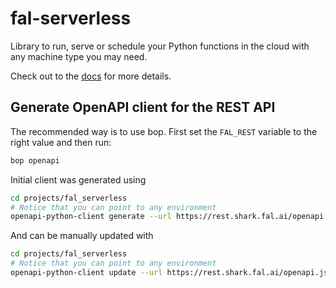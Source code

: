 # fal-serverless

Library to run, serve or schedule your Python functions in the cloud with any machine type you may need.

Check out to the [docs](https://docs.fal.ai/fal-serverless/quickstart) for more details.

## Generate OpenAPI client for the REST API

The recommended way is to use bop. First set the `FAL_REST` variable to the right value and then run:

```sh
bop openapi
```

Initial client was generated using

```sh
cd projects/fal_serverless
# Notice that you can point to any environment
openapi-python-client generate --url https://rest.shark.fal.ai/openapi.json --meta none --config openapi_rest.config.yaml
```

And can be manually updated with

```sh
cd projects/fal_serverless
# Notice that you can point to any environment
openapi-python-client update --url https://rest.shark.fal.ai/openapi.json --meta none --config openapi_rest.config.yaml
```
